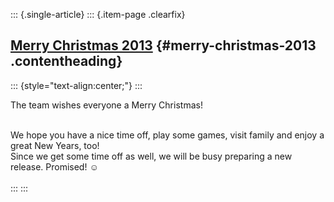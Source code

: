 ::: {.single-article}
::: {.item-page .clearfix}
## [Merry Christmas 2013](/251-merry-christmas-2013.html) {#merry-christmas-2013 .contentheading}

::: {style="text-align:center;"}
:::

The team wishes everyone a Merry Christmas!

\
We hope you have a nice time off, play some games, visit family and
enjoy a great New Years, too!\
Since we get some time off as well, we will be busy preparing a new
release. Promised!
☺️\
\
:::
:::
